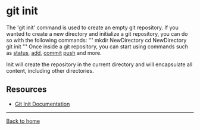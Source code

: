 # git init
The 'git init' command is used to create an empty git repository. 
If you wanted to create a new directory and initialize a git repository, you can do so with the following commands:
'''
mkdir NewDirectory
cd NewDirectory
git init
'''
Once inside a git repository, you can start using commands such as 
[status](./Status.md),
[add](./Add.md),
[commit](./Commit.md)
[push](./Push.md) 
and more.

Init will create the repository in the current directory and will encapsulate all content, including other directories. 
## Resources 
- [Git Init Documentation](http://git-scm.com/docs/git-init)
---
[Back to home](../README.md)

